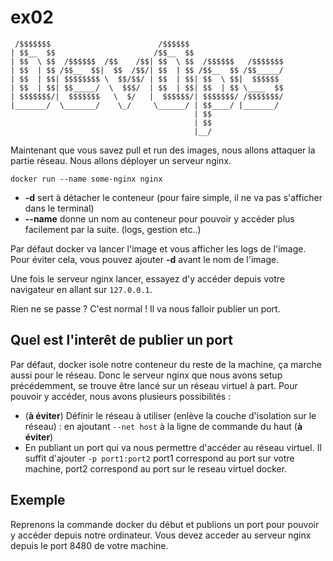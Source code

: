 # ex02

```
 /$$$$$$$                        /$$$$$$
| $$__  $$                      /$$__  $$
| $$  \ $$  /$$$$$$  /$$    /$$| $$  \ $$  /$$$$$$   /$$$$$$$
| $$  | $$ /$$__  $$|  $$  /$$/| $$  | $$ /$$__  $$ /$$_____/
| $$  | $$| $$$$$$$$ \  $$/$$/ | $$  | $$| $$  \ $$|  $$$$$$
| $$  | $$| $$_____/  \  $$$/  | $$  | $$| $$  | $$ \____  $$
| $$$$$$$/|  $$$$$$$   \  $/   |  $$$$$$/| $$$$$$$/ /$$$$$$$/
|_______/  \_______/    \_/     \______/ | $$____/ |_______/
                                         | $$
                                         | $$
                                         |__/
```

Maintenant que vous savez pull et run des images, nous allons attaquer la
partie réseau. Nous allons déployer un serveur nginx.

`docker run --name some-nginx nginx`

- **-d** sert à détacher le conteneur (pour faire simple, il ne va pas
  s'afficher dans le terminal)
- **--name** donne un nom au conteneur pour pouvoir y accéder plus facilement
  par la suite. (logs, gestion etc..)

Par défaut docker va lancer l'image et vous afficher les logs de l'image.
Pour éviter cela, vous pouvez ajouter **-d** avant le nom de l'image.

Une fois le serveur nginx lancer, essayez d'y accéder depuis votre navigateur
en allant sur `127.0.0.1`.

Rien ne se passe ? C'est normal ! Il va nous falloir publier un port.

## Quel est l'interêt de publier un port

Par défaut, docker isole notre conteneur du reste de la machine,
ça marche aussi pour le réseau.
Donc le serveur nginx que nous avons setup précédemment, se trouve être
lancé sur un réseau virtuel à part. Pour pouvoir y accéder, nous avons
plusieurs possibilités :

- (**à éviter**) Définir le réseau à utiliser (enlève la couche d'isolation
  sur le réseau) : en ajoutant `--net host` à la ligne de commande du haut
  (**à éviter**)
- En publiant un port qui va nous permettre d'accéder au réseau virtuel.
  Il suffit d'ajouter `-p port1:port2` port1 correspond au port sur votre
  machine, port2 correspond au port sur le reseau virtuel docker.

## Exemple

Reprenons la commande docker du début et publions un port pour pouvoir
y accéder depuis notre ordinateur. Vous devez acceder au serveur nginx depuis
le port 8480 de votre machine.
